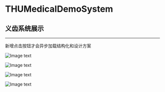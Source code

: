 # THUMedicalDemoSystem

## 义齿系统展示

-----------------------------------------------------------

新增点击按钮才会异步加载结构化和设计方案

![Image text](https://github.com/naginoasukara/THUMedicalDemoSystem/blob/master/images/1.jpg)

![Image text](https://github.com/naginoasukara/THUMedicalDemoSystem/blob/master/images/2.jpg)

![Image text](https://github.com/naginoasukara/THUMedicalDemoSystem/blob/master/images/3.jpg)

![Image text](https://github.com/naginoasukara/THUMedicalDemoSystem/blob/master/images/4.jpg)


